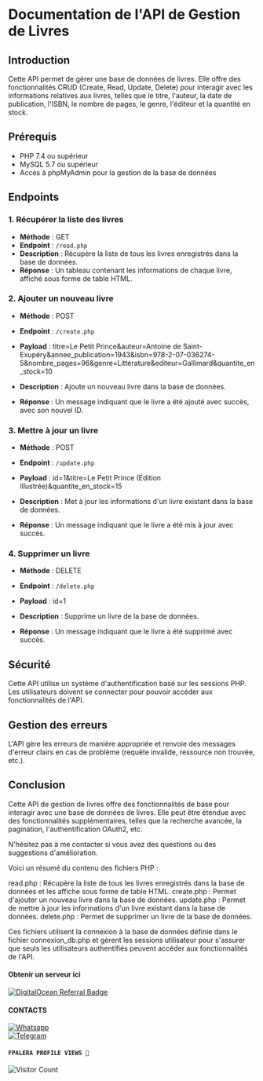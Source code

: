 # Documentation de l'API de Gestion de Livres

## Introduction
Cette API permet de gérer une base de données de livres. Elle offre des fonctionnalités CRUD (Create, Read, Update, Delete) pour interagir avec les informations relatives aux livres, telles que le titre, l'auteur, la date de publication, l'ISBN, le nombre de pages, le genre, l'éditeur et la quantité en stock.

## Prérequis
- PHP 7.4 ou supérieur
- MySQL 5.7 ou supérieur
- Accès à phpMyAdmin pour la gestion de la base de données

## Endpoints

### 1. Récupérer la liste des livres
- **Méthode** : GET
- **Endpoint** : `/read.php`
- **Description** : Récupère la liste de tous les livres enregistrés dans la base de données.
- **Réponse** : Un tableau contenant les informations de chaque livre, affiché sous forme de table HTML.

### 2. Ajouter un nouveau livre
- **Méthode** : POST
- **Endpoint** : `/create.php`
- **Payload** :
titre=Le Petit Prince&auteur=Antoine de Saint-Exupéry&annee_publication=1943&isbn=978-2-07-036274-5&nombre_pages=96&genre=Littérature&editeur=Gallimard&quantite_en_stock=10

- **Description** : Ajoute un nouveau livre dans la base de données.
- **Réponse** : Un message indiquant que le livre a été ajouté avec succès, avec son nouvel ID.

### 3. Mettre à jour un livre
- **Méthode** : POST
- **Endpoint** : `/update.php`
- **Payload** :
id=1&titre=Le Petit Prince (Édition Illustrée)&quantite_en_stock=15

- **Description** : Met à jour les informations d'un livre existant dans la base de données.
- **Réponse** : Un message indiquant que le livre a été mis à jour avec succès.

### 4. Supprimer un livre
- **Méthode** : DELETE
- **Endpoint** : `/delete.php`
- **Payload** :
id=1

- **Description** : Supprime un livre de la base de données.
- **Réponse** : Un message indiquant que le livre a été supprimé avec succès.

## Sécurité
Cette API utilise un système d'authentification basé sur les sessions PHP. Les utilisateurs doivent se connecter pour pouvoir accéder aux fonctionnalités de l'API.

## Gestion des erreurs
L'API gère les erreurs de manière appropriée et renvoie des messages d'erreur clairs en cas de problème (requête invalide, ressource non trouvée, etc.).

## Conclusion
Cette API de gestion de livres offre des fonctionnalités de base pour interagir avec une base de données de livres. Elle peut être étendue avec des fonctionnalités supplémentaires, telles que la recherche avancée, la pagination, l'authentification OAuth2, etc.

N'hésitez pas à me contacter si vous avez des questions ou des suggestions d'amélioration.

Voici un résumé du contenu des fichiers PHP :

read.php : Récupère la liste de tous les livres enregistrés dans la base de données et les affiche sous forme de table HTML.
create.php : Permet d'ajouter un nouveau livre dans la base de données.
update.php : Permet de mettre à jour les informations d'un livre existant dans la base de données.
delete.php : Permet de supprimer un livre de la base de données.


Ces fichiers utilisent la connexion à la base de données définie dans le fichier connexion_db.php et gèrent les sessions utilisateur pour s'assurer que seuls les utilisateurs authentifiés peuvent accéder aux fonctionnalités de l'API.

#### Obtenir un serveur ici
<a href="https://www.digitalocean.com/?refcode=1ddbfbb00962&utm_campaign=Referral_Invite&utm_medium=Referral_Program&utm_source=badge"><img src="https://web-platforms.sfo2.cdn.digitaloceanspaces.com/WWW/Badge%201.svg" alt="DigitalOcean Referral Badge" /></a>

#### CONTACTS
<a href="https://wa.me/22658179319"><img src="https://static.whatsapp.net/rsrc.php/yZ/r/JvsnINJ2CZv.svg" alt="Whatsapp"/></a><br>
<a href="https://t.me/FPALERA"><img src="https://encrypted-tbn0.gstatic.com/images?q=tbn:ANd9GcTabR5clmX2Zr-bKFnq8j1k1_JkJbr8JAdW3A&s" alt="Telegram" /></a>

#### ```FPALERA PROFILE VIEWS 🧚```
![Visitor Count](https://profile-counter.glitch.me/FPALERA/count.svg)

